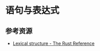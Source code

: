 # 语句与表达式

<!--ts-->


<!-- Created by https://github.com/ekalinin/github-markdown-toc -->
<!-- Added by: runner, at: Fri Jun 17 16:06:09 UTC 2022 -->

<!--te-->

## 参考资源

- [Lexical structure - The Rust Reference](https://doc.rust-lang.org/stable/reference/lexical-structure.html)